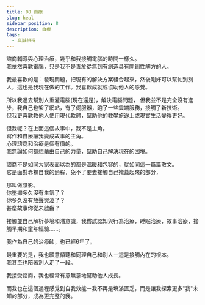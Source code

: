 ```yaml
---
title: 08 自療
slug: heal
sidebar_position: 8
description: 自療
tags:
  - 真誠相待
---
```


諮商輔導與心理治療，幾乎和我接觸電腦的時間一樣久。  
我依然喜歡電腦，只是我不是善於從無到有創造具有開創性解方的人。  
  
我最喜歡的是：發現問題，把現有的解決方案組合起來，然後剛好可以幫忙到別人，這也是我現在做的工作。我喜歡成就或協助他人的感覺。  
  
所以我過去幫別人重灌電腦(現在還是)，解決電腦問題，
但我並不是完全沒有進步，我自己也架了網站，有了伺服器，跑了一些雲端服務，接觸了新技術。  
但我更喜歡教他人使用現代軟體，幫助他的教學旅途上或現實生活變得更好。  
  
但我呢？在上面這個故事中，我不是主角。  
寫作和自療讓我變成故事的主角。  
心理諮商和治療是個有價的。  
我無論如何都想藉由自己的力量，幫助自己解決現在的困境。  
  
諮商不是如同大家表面以為的都是溫暖和包容的，就如同這一篇篇散文。  
它是面對赤裸自我的過程，免不了要去接觸自己掩蓋起來的部分，  
  
那叫做陰影。  
你壓抑多久沒有生氣了？  
你多久沒有放聲哭泣了？  
甚麼故事你從未啟齒？  
  
接觸並自己解析夢境和潛意識，我嘗試認知與行為治療，睡眠治療，敘事治療，接觸早期和童年經驗……。  
  
我作為自己的治療師，也已經6年了。  
  
最重要的是，我也願意傾聽和同理自己和別人－這是接觸內在的根本。  
我甚至也陪著別人走了一段。  
  
我接受諮商，我也經常有意無意地幫助他人成長。  
  
而我也在這個過程感覺到自我效能－我不再是填滿匱乏，而是讓我探索更多"我"未知的部分，成為更完整的我。  